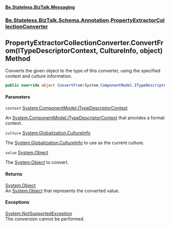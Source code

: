 #### [Be.Stateless.BizTalk.Messaging](README.md 'README')
### [Be.Stateless.BizTalk.Schema.Annotation](Be.Stateless.BizTalk.Schema.Annotation.md 'Be.Stateless.BizTalk.Schema.Annotation').[PropertyExtractorCollectionConverter](PropertyExtractorCollectionConverter.md 'Be.Stateless.BizTalk.Schema.Annotation.PropertyExtractorCollectionConverter')

## PropertyExtractorCollectionConverter.ConvertFrom(ITypeDescriptorContext, CultureInfo, object) Method

Converts the given object to the type of this converter, using the specified context and culture information.

```csharp
public override object ConvertFrom(System.ComponentModel.ITypeDescriptorContext context, System.Globalization.CultureInfo culture, object value);
```
#### Parameters

<a name='Be.Stateless.BizTalk.Schema.Annotation.PropertyExtractorCollectionConverter.ConvertFrom(System.ComponentModel.ITypeDescriptorContext,System.Globalization.CultureInfo,object).context'></a>

`context` [System.ComponentModel.ITypeDescriptorContext](https://docs.microsoft.com/en-us/dotnet/api/System.ComponentModel.ITypeDescriptorContext 'System.ComponentModel.ITypeDescriptorContext')

An [System.ComponentModel.ITypeDescriptorContext](https://docs.microsoft.com/en-us/dotnet/api/System.ComponentModel.ITypeDescriptorContext 'System.ComponentModel.ITypeDescriptorContext') that provides a format context.

<a name='Be.Stateless.BizTalk.Schema.Annotation.PropertyExtractorCollectionConverter.ConvertFrom(System.ComponentModel.ITypeDescriptorContext,System.Globalization.CultureInfo,object).culture'></a>

`culture` [System.Globalization.CultureInfo](https://docs.microsoft.com/en-us/dotnet/api/System.Globalization.CultureInfo 'System.Globalization.CultureInfo')

The [System.Globalization.CultureInfo](https://docs.microsoft.com/en-us/dotnet/api/System.Globalization.CultureInfo 'System.Globalization.CultureInfo') to use as the current culture.

<a name='Be.Stateless.BizTalk.Schema.Annotation.PropertyExtractorCollectionConverter.ConvertFrom(System.ComponentModel.ITypeDescriptorContext,System.Globalization.CultureInfo,object).value'></a>

`value` [System.Object](https://docs.microsoft.com/en-us/dotnet/api/System.Object 'System.Object')

The [System.Object](https://docs.microsoft.com/en-us/dotnet/api/System.Object 'System.Object') to convert.

#### Returns
[System.Object](https://docs.microsoft.com/en-us/dotnet/api/System.Object 'System.Object')  
An [System.Object](https://docs.microsoft.com/en-us/dotnet/api/System.Object 'System.Object') that represents the converted value.

#### Exceptions

[System.NotSupportedException](https://docs.microsoft.com/en-us/dotnet/api/System.NotSupportedException 'System.NotSupportedException')  
The conversion cannot be performed.